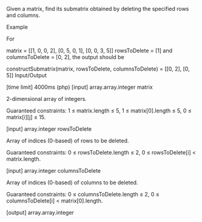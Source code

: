 Given a matrix, find its submatrix obtained by deleting the specified rows and columns.

Example

For

matrix = [[1, 0, 0, 2], 
          [0, 5, 0, 1], 
          [0, 0, 3, 5]]
rowsToDelete = [1] and columnsToDelete = [0, 2], the output should be

constructSubmatrix(matrix, rowsToDelete, columnsToDelete) = [[0, 2],
                                                             [0, 5]]
Input/Output

[time limit] 4000ms (php)
[input] array.array.integer matrix

2-dimensional array of integers.

Guaranteed constraints:
1 ≤ matrix.length ≤ 5,
1 ≤ matrix[0].length ≤ 5,
0 ≤ matrix[i][j] ≤ 15.

[input] array.integer rowsToDelete

Array of indices (0-based) of rows to be deleted.

Guaranteed constraints:
0 ≤ rowsToDelete.length ≤ 2,
0 ≤ rowsToDelete[i] < matrix.length.

[input] array.integer columnsToDelete

Array of indices (0-based) of columns to be deleted.

Guaranteed constraints:
0 ≤ columnsToDelete.length ≤ 2,
0 ≤ columnsToDelete[i] < matrix[0].length.

[output] array.array.integer
